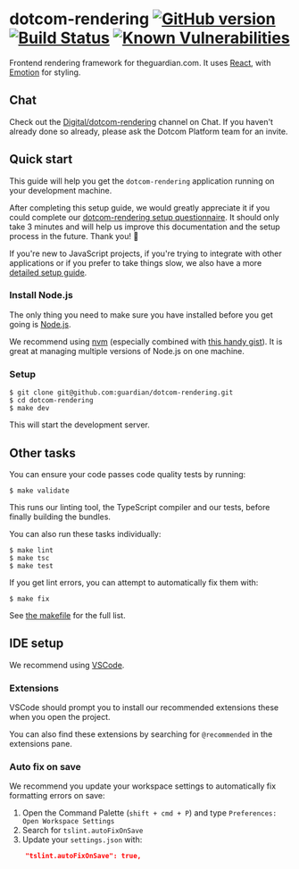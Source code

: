 # dotcom-rendering [![GitHub version](https://badge.fury.io/gh/guardian%2Fguui.svg)](https://badge.fury.io/gh/guardian%2Fguui) [![Build Status](https://travis-ci.org/guardian/guui.svg?branch=master)](https://travis-ci.org/guardian/guui) [![Known Vulnerabilities](https://snyk.io/test/github/guardian/guui/badge.svg?targetFile=package.json)](https://snyk.io/test/github/guardian/guui?targetFile=package.json)

Frontend rendering framework for theguardian.com. It uses [React](https://reactjs.org/), with [Emotion](https://emotion.sh) for styling.

## Chat

Check out the [Digital/dotcom-rendering](https://chat.google.com/room/AAAA6yBswlI) channel on Chat. If you haven't already done so already, please ask the Dotcom Platform team for an invite.

## Quick start

This guide will help you get the `dotcom-rendering` application running on your development machine.

After completing this setup guide, we would greatly appreciate it if you could complete our [dotcom-rendering setup 
questionnaire](https://docs.google.com/forms/d/e/1FAIpQLSdwFc05qejwW_Gtl3pyW4N22KqmY5zXoDKAUAjrkOwb2uXNcQ/viewform?vc=0&c=0&w=1). It should only take 3 minutes and will help us improve this documentation and the setup process in the future. Thank you! 🙏

If you're new to JavaScript projects, if you're trying to integrate with other applications or if you prefer to take things slow, we also have a more [detailed setup guide](docs/contributing/detailed-setup-guide.md).

### Install Node.js

The only thing you need to make sure you have installed before you get going is [Node.js](https://nodejs.org).

We recommend using [nvm](https://github.com/creationix/nvm) (especially combined with [this handy gist](https://gist.github.com/sndrs/5940e9e8a3f506b287233ed65365befb)). It is great at managing multiple versions of Node.js on one machine.

### Setup

```
$ git clone git@github.com:guardian/dotcom-rendering.git
$ cd dotcom-rendering
$ make dev
```

This will start the development server.

## Other tasks

You can ensure your code passes code quality tests by running:

```
$ make validate
``` 

This runs our linting tool, the TypeScript compiler and our tests, before finally building the bundles.

You can also run these tasks individually:

```
$ make lint
$ make tsc
$ make test
```

If you get lint errors, you can attempt to automatically fix them with:

```
$ make fix
```

See [the makefile](https://github.com/guardian/dotcom-rendering/blob/master/makefile) for the full list.

## IDE setup

We recommend using [VSCode](https://code.visualstudio.com/).

### Extensions

VSCode should prompt you to install our recommended extensions these when you open the project. 

You can also find these extensions by searching for `@recommended` in the extensions pane.

### Auto fix on save

We recommend you update your workspace settings to automatically fix formatting errors on save:

1. Open the Command Palette (`shift + cmd + P`) and type `Preferences: Open Workspace Settings`
2. Search for `tslint.autoFixOnSave`
3. Update your `settings.json` with:

```json
    "tslint.autoFixOnSave": true,
```
